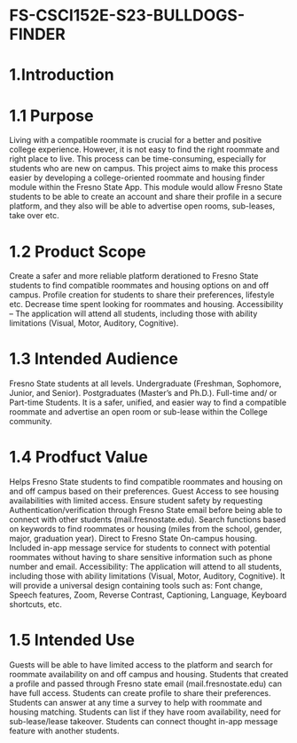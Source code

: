 # FS-CSCI152E-S23-BULLDOGS-FINDER


# 1.Introduction

# 1.1 Purpose

Living with a compatible roommate is crucial for a better and positive college experience. However, it is not easy to find the right roommate and right place to live. This process can be time-consuming, especially for students who are new on campus. This project aims to make this process easier by developing a college-oriented roommate and housing finder module within the Fresno State App. This module would allow Fresno State students to be able to create an account and share their profile in a secure platform, and they also will be able to advertise open rooms, sub-leases, take over etc.

# 1.2 Product Scope

Create a safer and more reliable platform derationed to Fresno State students to find compatible roommates and housing options on and off campus.
Profile creation for students to share their preferences, lifestyle etc.
Decrease time spent looking for roommates and housing.
Accessibility – The application will attend all students, including those with ability limitations (Visual, Motor, Auditory, Cognitive).

# 1.3 Intended Audience

Fresno State students at all levels.
Undergraduate (Freshman, Sophomore, Junior, and Senior).
Postgraduates (Master’s and Ph.D.).
Full-time and/ or Part-time Students.
It is a safer, unified, and easier way to find a compatible roommate and advertise an open room or sub-lease within the College community. 

# 1.4 Prodfuct Value

Helps Fresno State students to find compatible roommates and housing on and off campus based on their preferences.
Guest Access to see housing availabilities with limited access.
Ensure student safety by requesting Authentication/verification through Fresno State email before being able to connect with other students (mail.fresnostate.edu).
Search functions based on keywords to find roommates or housing (miles from the school, gender, major, graduation year).
Direct to Fresno State On-campus housing.
Included in-app message service for students to connect with potential roommates without having to share sensitive information such as phone number and email.
Accessibility: The application will attend to all students, including those with ability limitations (Visual, Motor, Auditory, Cognitive). It will provide a universal design containing tools such as: Font change, Speech features, Zoom, Reverse Contrast, Captioning, Language, Keyboard shortcuts, etc.

# 1.5 Intended Use

Guests will be able to have limited access to the platform and search for roommate availability on and off campus and housing.
Students that created a profile and passed through Fresno state email (mail.fresnostate.edu) can have full access.
Students can create profile to share their preferences.
Students can answer at any time a survey to help with roommate and housing matching.
Students can list if they have room availability, need for sub-lease/lease takeover.
Students can connect thought in-app message feature with another students.
